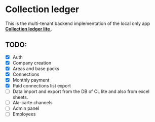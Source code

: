 # Collection ledger

This is the multi-tenant backend implementation of the local only app **[Collection ledger lite
](https://github.com/f1-surya/collection-ledger-lite)**.

## TODO:

- [x] Auth
- [x] Company creation
- [x] Areas and base packs
- [x] Connections
- [x] Monthly payment
- [x] Paid connections list export
- [ ] Data import and export from the DB of CL lite and also from excel sheets.
- [ ] Ala-carte channels
- [ ] Admin panel
- [ ] Employees
